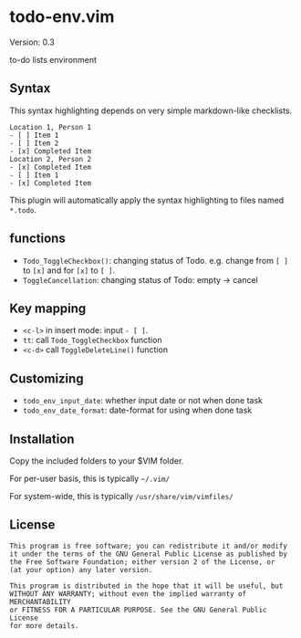 # todo-env.vim
Version: 0.3

to-do lists environment

## Syntax
This syntax highlighting depends on very simple markdown-like checklists.

```
Location 1, Person 1
- [ ] Item 1
- [ ] Item 2
- [x] Completed Item
Location 2, Person 2
- [x] Completed Item
- [ ] Item 1
- [x] Completed Item
```

This plugin will automatically apply the syntax highlighting to files named `*.todo`.

## functions
* `Todo_ToggleCheckbox()`: changing status of Todo.
    e.g. change from `[ ]` to `[x]` and for `[x]` to `[ ]`.
* `ToggleCancellation`: changing status of Todo: empty -> cancel

## Key mapping
* `<c-l>` in insert mode: input `- [ ]`.
* `tt`: call `Todo_ToggleCheckbox` function
* `<c-d>` call `ToggleDeleteLine()` function

## Customizing

* `todo_env_input_date`: whether input date or not when done task
* `todo_env_date_format`: date-format for using when done task

## Installation
Copy the included folders to your $VIM folder.

For per-user basis, this is typically `~/.vim/`

For system-wide, this is typically `/usr/share/vim/vimfiles/`

## License

    This program is free software; you can redistribute it and/or modify
    it under the terms of the GNU General Public License as published by
    the Free Software Foundation; either version 2 of the License, or
    (at your option) any later version.

    This program is distributed in the hope that it will be useful, but
    WITHOUT ANY WARRANTY; without even the implied warranty of MERCHANTABILITY
    or FITNESS FOR A PARTICULAR PURPOSE. See the GNU General Public License
    for more details.
